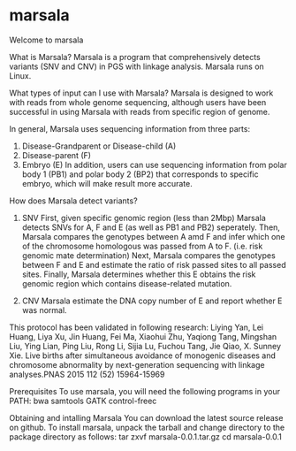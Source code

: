 # marsala
Welcome to marsala

What is Marsala?
Marsala is a program that comprehensively detects variants (SNV and CNV) in PGS with linkage analysis. Marsala runs on Linux.

What types of input can I use with Marsala?
Marsala is designed to work with reads from whole genome sequencing, although users have been successful in using Marsala with reads from specific region of genome.

In general, Marsala uses sequencing information from three parts:
1. Disease-Grandparent or Disease-child (A)
2. Disease-parent (F)
3. Embryo (E)
In addition, users can use sequencing information from polar body 1 (PB1) and polar body 2 (BP2) that corresponds to specific embryo, which will make result more accurate.

How does Marsala detect variants?
1. SNV
First, given specific genomic region (less than 2Mbp) Marsala detects SNVs for A, F and E (as well as PB1 and PB2) seperately.
Then, Marsala compares the genotypes between A amd F and infer which one of the chromosome homologous was passed from A to F. (i.e. risk genomic mate determination)
Next, Marsala compares the genotypes between F and E and estimate the ratio of risk passed sites to all passed sites.
Finally, Marsala determines whether this E obtains the risk genomic region which contains disease-related mutation.

2. CNV
Marsala estimate the DNA copy number of E and report whether E was normal.

This protocol has been validated in following research:
Liying Yan,  Lei Huang,  Liya Xu,  Jin Huang,  Fei Ma,  Xiaohui Zhu,  Yaqiong Tang,  Mingshan Liu, Ying Lian,  Ping Liu,  Rong Li,  Sijia Lu,  Fuchou Tang,  Jie Qiao,   X. Sunney Xie.  Live births after simultaneous avoidance of monogenic diseases and chromosome abnormality by next-generation sequencing with linkage analyses.PNAS 2015 112 (52) 15964-15969

Prerequisites
To use marsala, you will need the following programs in your PATH:
bwa
samtools
GATK
control-freec

Obtaining and intalling Marsala
You can download the latest source release on github.
To install marsala, unpack the tarball and change directory to the package directory as follows:
tar zxvf marsala-0.0.1.tar.gz
cd marsala-0.0.1



